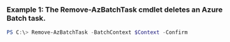 ### Example 1: The Remove-AzBatchTask cmdlet deletes an Azure Batch task.
```powershell
PS C:\> Remove-AzBatchTask -BatchContext $Context -Confirm 
```

